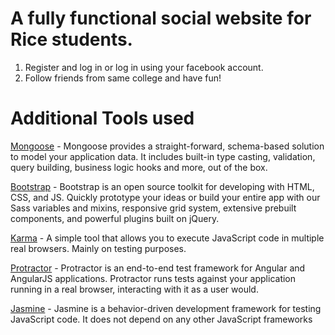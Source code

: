 # A fully functional social website for Rice students.

1. Register and log in or log in using your facebook account.
2. Follow friends from same college and have fun!


# Additional Tools used

[Mongoose](http://mongoosejs.com/) - Mongoose provides a straight-forward, schema-based solution to model your application data. It includes built-in type casting, validation, query building, business logic hooks and more, out of the box.

[Bootstrap](http://getbootstrap.com/) - Bootstrap is an open source toolkit for developing with HTML, CSS, and JS. Quickly prototype your ideas or build your entire app with our Sass variables and mixins, responsive grid system, extensive prebuilt components, and powerful plugins built on jQuery.

[Karma](https://karma-runner.github.io/1.0/index.html) - A simple tool that allows you to execute JavaScript code in multiple real browsers. Mainly on testing purposes.

[Protractor](http://www.protractortest.org/#/) - Protractor is an end-to-end test framework for Angular and AngularJS applications. Protractor runs tests against your application running in a real browser, interacting with it as a user would.

[Jasmine](https://jasmine.github.io/) - Jasmine is a behavior-driven development framework for testing JavaScript code. It does not depend on any other JavaScript frameworks

